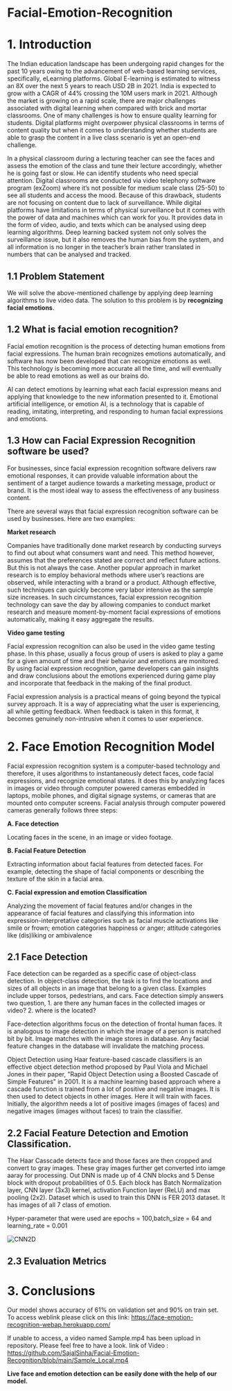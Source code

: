 # Facial-Emotion-Recognition

# 1. Introduction

The Indian education landscape has been undergoing rapid changes for the past 10 years owing to
the advancement of web-based learning services, specifically, eLearning platforms.
Global E-learning is estimated to witness an 8X over the next 5 years to reach USD 2B in 2021. India
is expected to grow with a CAGR of 44% crossing the 10M users mark in 2021. Although the market
is growing on a rapid scale, there are major challenges associated with digital learning when
compared with brick and mortar classrooms. One of many challenges is how to ensure quality
learning for students. Digital platforms might overpower physical classrooms in terms of content
quality but when it comes to understanding whether students are able to grasp the content in a live
class scenario is yet an open-end challenge.


In a physical classroom during a lecturing teacher can see the faces and assess the emotion of the
class and tune their lecture accordingly, whether he is going fast or slow. He can identify students who
need special attention. Digital classrooms are conducted via video telephony software program (exZoom) where it’s not possible for medium scale class (25-50) to see all students and access the
mood. Because of this drawback, students are not focusing on content due to lack of surveillance.
While digital platforms have limitations in terms of physical surveillance but it comes with the power of
data and machines which can work for you. It provides data in the form of video, audio, and texts
which can be analysed using deep learning algorithms. Deep learning backed system not only solves
the surveillance issue, but it also removes the human bias from the system, and all information is no
longer in the teacher’s brain rather translated in numbers that can be analysed and tracked.

## 1.1 Problem Statement

We will solve the above-mentioned challenge by applying deep learning algorithms to live video data.
The solution to this problem is by **recognizing facial emotions**.

## 1.2 What is facial emotion recognition?

Facial emotion recognition is the process of detecting human emotions from facial expressions. The human brain recognizes emotions automatically, and software has now been developed that can recognize emotions as well. This technology is becoming more accurate all the time, and will eventually be able to read emotions as well as our brains do. 

AI can detect emotions by learning what each facial expression means and applying that knowledge to the new information presented to it. Emotional artificial intelligence, or emotion AI, is a technology that is capable of reading, imitating, interpreting, and responding to human facial expressions and emotions.

## 1.3 How can Facial Expression Recognition software be used?

For businesses, since facial expression recognition software delivers raw emotional responses, it can provide valuable information about the sentiment of a target audience towards a marketing message, product or brand. It is the most ideal way to assess the effectiveness of any business content.

There are several ways that facial expression recognition software can be used by businesses. Here are two examples:

**Market research**

Companies have traditionally done market research by conducting surveys to find out about what consumers want and need. This method however, assumes that the preferences stated are correct and reflect future actions. But this is not always the case. Another popular approach in market research is to employ behavioral methods where user’s reactions are observed, while interacting with a brand or a product. Although effective, such techniques can quickly become very labor intensive as the sample size increases. In such circumstances, facial expression recognition technology can save the day by allowing companies to conduct market research and measure moment-by-moment facial expressions of emotions automatically, making it easy aggregate the results.

**Video game testing**

Facial expression recognition can also be used in the video game testing phase. In this phase, usually a focus group of users is asked to play a game for a given amount of time and their behavior and emotions are monitored. By using facial expression recognition, game developers can gain insights and draw conclusions about the emotions experienced during game play and incorporate that feedback in the making of the final product.

Facial expression analysis is a practical means of going beyond the typical survey approach. It is a way of appreciating what the user is experiencing, all while getting feedback. When feedback is taken in this format, it becomes genuinely non-intrusive when it comes to user experience.

# 2. Face Emotion Recognition Model

Facial expression recognition system is a computer-based technology and therefore, it uses algorithms to instantaneously detect faces, code facial expressions, and recognize emotional states. It does this by analyzing faces in images or video through computer powered cameras embedded in laptops, mobile phones, and digital signage systems, or cameras that are mounted onto computer screens. Facial analysis through computer powered cameras generally follows three steps:

**A. Face detection**

Locating faces in the scene, in an image or video footage.

**B. Facial Feature Detection**

Extracting information about facial features from detected faces. For example, detecting the shape of facial components or describing the texture of the skin in a facial area.

**C. Facial expression and emotion Classification**

Analyzing the movement of facial features and/or changes in the appearance of facial features and classifying this information into expression-interpretative categories such as facial muscle activations like smile or frown; emotion categories happiness or anger; attitude categories like (dis)liking or ambivalence

## 2.1 Face Detection 

Face detection can be regarded as a specific case of object-class detection. In object-class detection, the task is to find the locations and sizes of all objects in an image that belong to a given class. Examples include upper torsos, pedestrians, and cars. Face detection simply answers two question, 1. are there any human faces in the collected images or video? 2. where is the located?

Face-detection algorithms focus on the detection of frontal human faces. It is analogous to image detection in which the image of a person is matched bit by bit. Image matches with the image stores in database. Any facial feature changes in the database will invalidate the matching process.

Object Detection using Haar feature-based cascade classifiers is an effective object detection method proposed by Paul Viola and Michael Jones in their paper, "Rapid Object Detection using a Boosted Cascade of Simple Features" in 2001. It is a machine learning based approach where a cascade function is trained from a lot of positive and negative images. It is then used to detect objects in other images. Here it will train with faces. Initially, the algorithm needs a lot of positive images (images of faces) and negative images (images without faces) to train the classifier.

## 2.2 Facial Feature Detection and Emotion Classification.

The Haar Casscade detects face and those faces are then cropped and convert to gray images. These  gray images further get converted into iamge aaray for processing. Out DNN is made up of 4 CNN blocks and 5 Dense block with dropout probabilities of 0.5. Each block has Batch Normalization layer, CNN layer (3x3) kernel, activation Function layer (ReLU) and max pooling (2x2). Dataset which is used to train this DNN is FER 2013 dataset. It has images of all 7 class of emotion. 

Hyper-parameter that were used are epochs = 100,batch_size = 64 and learning_rate = 0.001

![CNN2D](https://user-images.githubusercontent.com/79034119/133448924-88b0c3c4-6eec-4f36-8c45-5a5d5a6f3b2a.png)

## 2.3 Evaluation Metrics

# 3. Conclusions 

Our model shows accuracy of 61% on validation set and 90% on train set. 
To access weblink please click on this link: https://face-emotion-recognition-webap.herokuapp.com/

If unable to access, a video named Sample.mp4 has been upload in repository. Please feel free to have a look.
link of Video : https://github.com/SajalSinha/Facial-Emotion-Recognition/blob/main/Sample_Local.mp4

**Live face and emotion detection can be easily done with the help of our model.**



